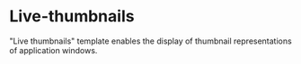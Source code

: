 # Live-thumbnails
"Live thumbnails" template enables the display of thumbnail representations of application windows.
